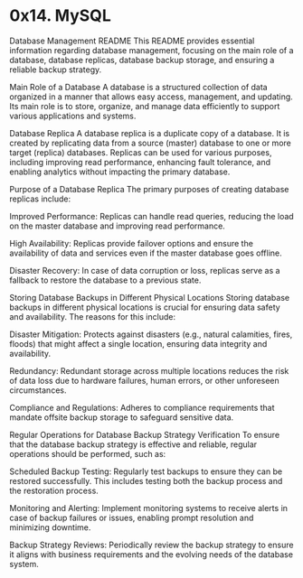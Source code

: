 # 0x14. MySQL

Database Management README
This README provides essential information regarding database management, focusing on the main role of a database, database replicas, database backup storage, and ensuring a reliable backup strategy.

Main Role of a Database
A database is a structured collection of data organized in a manner that allows easy access, management, and updating. Its main role is to store, organize, and manage data efficiently to support various applications and systems.

Database Replica
A database replica is a duplicate copy of a database. It is created by replicating data from a source (master) database to one or more target (replica) databases. Replicas can be used for various purposes, including improving read performance, enhancing fault tolerance, and enabling analytics without impacting the primary database.

Purpose of a Database Replica
The primary purposes of creating database replicas include:

Improved Performance: Replicas can handle read queries, reducing the load on the master database and improving read performance.

High Availability: Replicas provide failover options and ensure the availability of data and services even if the master database goes offline.

Disaster Recovery: In case of data corruption or loss, replicas serve as a fallback to restore the database to a previous state.

Storing Database Backups in Different Physical Locations
Storing database backups in different physical locations is crucial for ensuring data safety and availability. The reasons for this include:

Disaster Mitigation: Protects against disasters (e.g., natural calamities, fires, floods) that might affect a single location, ensuring data integrity and availability.

Redundancy: Redundant storage across multiple locations reduces the risk of data loss due to hardware failures, human errors, or other unforeseen circumstances.

Compliance and Regulations: Adheres to compliance requirements that mandate offsite backup storage to safeguard sensitive data.

Regular Operations for Database Backup Strategy Verification
To ensure that the database backup strategy is effective and reliable, regular operations should be performed, such as:

Scheduled Backup Testing: Regularly test backups to ensure they can be restored successfully. This includes testing both the backup process and the restoration process.

Monitoring and Alerting: Implement monitoring systems to receive alerts in case of backup failures or issues, enabling prompt resolution and minimizing downtime.

Backup Strategy Reviews: Periodically review the backup strategy to ensure it aligns with business requirements and the evolving needs of the database system.
